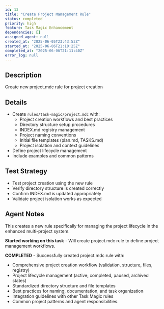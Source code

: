 ```yaml
---
id: 13
title: "Create Project Management Rule"
status: completed
priority: high
feature: Task Magic Enhancement
dependencies: []
assigned_agent: null
created_at: "2025-06-05T23:43:53Z"
started_at: "2025-06-06T21:10:25Z"
completed_at: "2025-06-06T21:11:40Z"
error_log: null
---
```


## Description

Create new project.mdc rule for project creation

## Details

- Create `rules/task-magic/project.mdc` with:
  - Project creation workflows and best practices
  - Directory structure setup procedures
  - INDEX.md registry management
  - Project naming conventions
  - Initial file templates (plan.md, TASKS.md)
  - Project isolation and context guidelines
- Define project lifecycle management
- Include examples and common patterns

## Test Strategy

- Test project creation using the new rule
- Verify directory structure is created correctly
- Confirm INDEX.md is updated appropriately
- Validate project isolation works as expected

## Agent Notes

This creates a new rule specifically for managing the project lifecycle in the enhanced multi-project system.

**Started working on this task** - Will create project.mdc rule to define project management workflows.

**COMPLETED** - Successfully created project.mdc rule with:

- Comprehensive project creation workflow (validation, structure, files, registry)
- Project lifecycle management (active, completed, paused, archived states)
- Standardized directory structure and file templates
- Best practices for naming, documentation, and task organization
- Integration guidelines with other Task Magic rules
- Common project patterns and agent responsibilities

